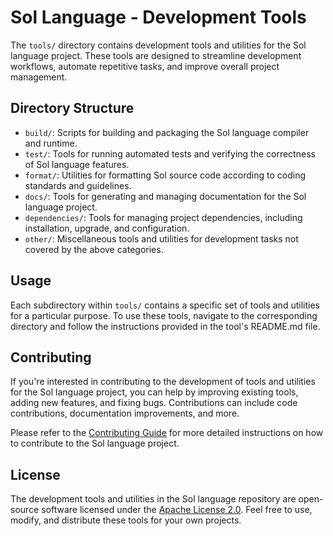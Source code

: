# Sol Language - Development Tools

The `tools/` directory contains development tools and utilities for the Sol language project. These tools are designed to streamline development workflows, automate repetitive tasks, and improve overall project management.

## Directory Structure

- `build/`: Scripts for building and packaging the Sol language compiler and runtime.
- `test/`: Tools for running automated tests and verifying the correctness of Sol language features.
- `format/`: Utilities for formatting Sol source code according to coding standards and guidelines.
- `docs/`: Tools for generating and managing documentation for the Sol language project.
- `dependencies/`: Tools for managing project dependencies, including installation, upgrade, and configuration.
- `other/`: Miscellaneous tools and utilities for development tasks not covered by the above categories.

## Usage

Each subdirectory within `tools/` contains a specific set of tools and utilities for a particular purpose. To use these tools, navigate to the corresponding directory and follow the instructions provided in the tool's README.md file.

## Contributing

If you're interested in contributing to the development of tools and utilities for the Sol language project, you can help by improving existing tools, adding new features, and fixing bugs. Contributions can include code contributions, documentation improvements, and more.

Please refer to the [Contributing Guide](../docs/contributing.md) for more detailed instructions on how to contribute to the Sol language project.

## License

The development tools and utilities in the Sol language repository are open-source software licensed under the [Apache License 2.0](../LICENSE). Feel free to use, modify, and distribute these tools for your own projects.
